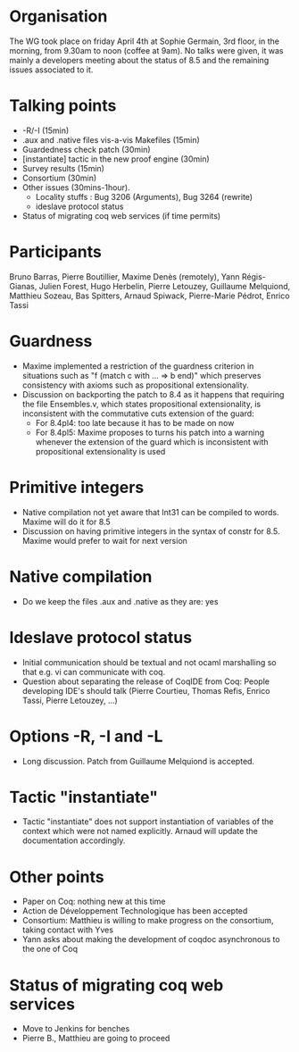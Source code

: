 
Organisation
============

The WG took place on friday April 4th at Sophie Germain, 3rd floor, in the morning, from 9.30am to noon (coffee at 9am). No talks were given, it was mainly a developers meeting about the status of 8.5 and the remaining issues associated to it.

Talking points
==============

-   -R/-I (15min)
-   .aux and .native files vis-a-vis Makefiles (15min)
-   Guardedness check patch (30min)
-   \[instantiate\] tactic in the new proof engine (30min)
-   Survey results (15min)
-   Consortium (30min)
-   Other issues (30mins-1hour).
    -   Locality stuffs : Bug 3206 (Arguments), Bug 3264 (rewrite)
    -   ideslave protocol status
-   Status of migrating coq web services (if time permits)

Participants
============

Bruno Barras, Pierre Boutillier, Maxime Denès (remotely), Yann Régis-Gianas, Julien Forest, Hugo Herbelin, Pierre Letouzey, Guillaume Melquiond, Matthieu Sozeau, Bas Spitters, Arnaud Spiwack, Pierre-Marie Pédrot, Enrico Tassi

Guardness
=========

-   Maxime implemented a restriction of the guardness criterion in situations such as "f (match c with ... =&gt; b end)" which preserves consistency with axioms such as propositional extensionality.
-   Discussion on backporting the patch to 8.4 as it happens that requiring the file Ensembles.v, which states propositional extensionality, is inconsistent with the commutative cuts extension of the guard:
    -   For 8.4pl4: too late because it has to be made on now
    -   For 8.4pl5: Maxime proposes to turns his patch into a warning whenever the extension of the guard which is inconsistent with propositional extensionality is used

Primitive integers
==================

-   Native compilation not yet aware that Int31 can be compiled to words. Maxime will do it for 8.5
-   Discussion on having primitive integers in the syntax of constr for 8.5. Maxime would prefer to wait for next version

Native compilation
==================

-   Do we keep the files .aux and .native as they are: yes

Ideslave protocol status
========================

-   Initial communication should be textual and not ocaml marshalling so that e.g. vi can communicate with coq.
-   Question about separating the release of CoqIDE from Coq: People developing IDE's should talk (Pierre Courtieu, Thomas Refis, Enrico Tassi, Pierre Letouzey, ...)

Options -R, -I and -L
=====================

-   Long discussion. Patch from Guillaume Melquiond is accepted.

Tactic "instantiate"
====================

-   Tactic "instantiate" does not support instantiation of variables of the context which were not named explicitly. Arnaud will update the documentation accordingly.

Other points
============

-   Paper on Coq: nothing new at this time
-   Action de Développement Technologique has been accepted
-   Consortium: Matthieu is willing to make progress on the consortium, taking contact with Yves
-   Yann asks about making the development of coqdoc asynchronous to the one of Coq

Status of migrating coq web services
====================================

-   Move to Jenkins for benches
-   Pierre B., Matthieu are going to proceed

